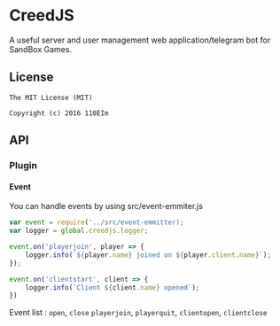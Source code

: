 # CreedJS

A useful server and user management web application/telegram bot for SandBox Games.

## License

``` license
The MIT License (MIT)

Copyright (c) 2016 110EIm
```

## API
### Plugin
#### Event
You can handle events by using src/event-emmiter.js
```javascript
var event = require('../src/event-emmitter);
var logger = global.creedjs.logger;

event.on('playerjoin', player => {
    logger.info(`${player.name} joined on ${player.client.name}`);
});

event.on('clientstart', client => {
    logger.info(`Client ${client.name} opened`);
})
```
Event list : `open`, `close` `playerjoin`, `playerquit`, `clientopen`, `clientclose`
